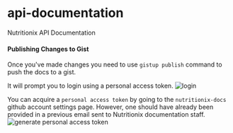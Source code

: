 api-documentation
=================

Nutritionix API Documentation

#### Publishing Changes to Gist

Once you've made changes you need to use `gistup publish` command to push the docs to a gist.

It will prompt you to login using a personal access token.
![login](http://take.ms/FR8HZ)

You can acquire a `personal access token` by going to the `nutritionix-docs` github account settings page.
However, one should have already been provided in a previous email sent to Nutritionix documentation staff.
![generate personal access token](http://take.ms/R4DR2)